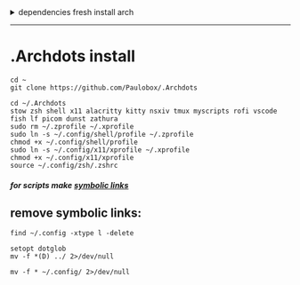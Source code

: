 <details><summary>dependencies fresh install arch</summary>

```
sudo pacman -Syu --needed git libnotify fastfetch slock imagemagick stow alacritty dunst tmux zsh unclutter awesome kitty rofi conky fish lf nsxiv picom redshift systemd xf86-input-libinput gimp gnupg pass zathura zoxide wget alsa-utils eza flameshot gpick python-pip --noconfirm
```
  
</details>

---

# .Archdots install

```
cd ~
git clone https://github.com/Paulobox/.Archdots
```

```
cd ~/.Archdots
stow zsh shell x11 alacritty kitty nsxiv tmux myscripts rofi vscode fish lf picom dunst zathura
sudo rm ~/.zprofile ~/.xprofile
sudo ln -s ~/.config/shell/profile ~/.zprofile
chmod +x ~/.config/shell/profile
sudo ln -s ~/.config/x11/xprofile ~/.xprofile
chmod +x ~/.config/x11/xprofile
source ~/.config/zsh/.zshrc
```

##### for scripts make [symbolic links](https://github.com/Paulobox/.dotfiles/blob/main/myscripts/.myscripts/README.md)


## remove symbolic links:

`
find ~/.config -xtype l -delete
`

```
setopt dotglob
mv -f *(D) ../ 2>/dev/null
```

```
mv -f * ~/.config/ 2>/dev/null
```

